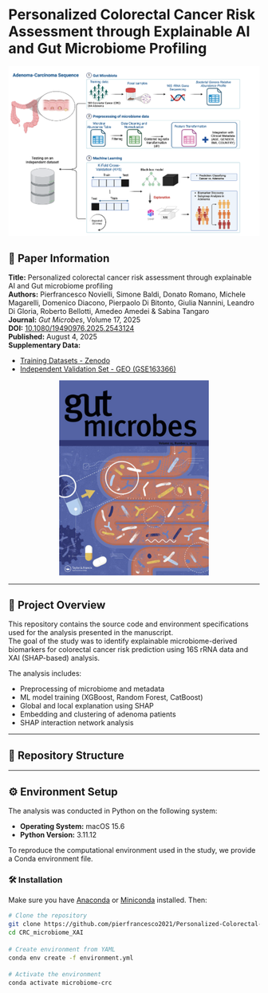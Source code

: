 # Personalized Colorectal Cancer Risk Assessment through Explainable AI and Gut Microbiome Profiling

![Graphical Abstract](graphical_abstract.png)

## 📄 Paper Information

**Title:** Personalized colorectal cancer risk assessment through explainable AI and Gut microbiome profiling  
**Authors:** Pierfrancesco Novielli, Simone Baldi, Donato Romano, Michele Magarelli, Domenico Diacono, Pierpaolo Di Bitonto, Giulia Nannini, Leandro Di Gloria, Roberto Bellotti, Amedeo Amedei & Sabina Tangaro  
**Journal:** *Gut Microbes*, Volume 17, 2025  
**DOI:** [10.1080/19490976.2025.2543124](https://doi.org/10.1080/19490976.2025.2543124)  
**Published:** August 4, 2025  
**Supplementary Data:**  
- [Training Datasets - Zenodo](https://zenodo.org/...)  
- [Independent Validation Set - GEO (GSE163366)](https://www.ncbi.nlm.nih.gov/geo/query/acc.cgi?acc=GSE163366)

<p align="center">
<img src="gut_microbes_cover.png" alt="Gut Microbes Cover" width="300"/>
</p>

---

## 🧠 Project Overview

This repository contains the source code and environment specifications used for the analysis presented in the manuscript.  
The goal of the study was to identify explainable microbiome-derived biomarkers for colorectal cancer risk prediction using 16S rRNA data and XAI (SHAP-based) analysis.

The analysis includes:
- Preprocessing of microbiome and metadata
- ML model training (XGBoost, Random Forest, CatBoost)
- Global and local explanation using SHAP
- Embedding and clustering of adenoma patients
- SHAP interaction network analysis

---

## 📁 Repository Structure


---

## ⚙️ Environment Setup

The analysis was conducted in Python on the following system:

- **Operating System:** macOS 15.6  
- **Python Version:** 3.11.12

To reproduce the computational environment used in the study, we provide a Conda environment file.

### 🛠️ Installation

Make sure you have [Anaconda](https://www.anaconda.com/download) or [Miniconda](https://docs.conda.io/en/latest/miniconda.html) installed. Then:

```bash
# Clone the repository
git clone https://github.com/pierfrancesco2021/Personalized-Colorectal-Cancer-Risk-Assessment.git
cd CRC_microbiome_XAI

# Create environment from YAML
conda env create -f environment.yml

# Activate the environment
conda activate microbiome-crc
